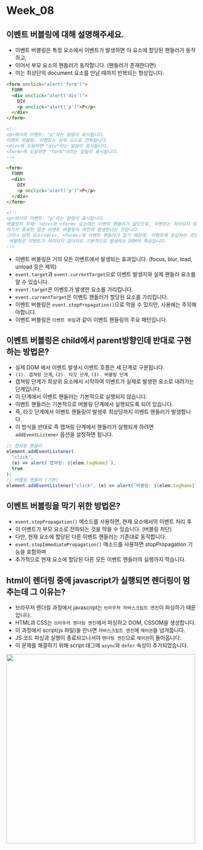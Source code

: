# Week_08

## 이벤트 버블링에 대해 설명해주세요.

- 이벤트 버블링은 특정 요소에서 이벤트가 발생하면 이 요소에 할당된 핸들러가 동작하고,
- 이어서 부모 요소의 핸들러가 동작합니다. (핸들러가 존재한다면)
- 이는 최상단의 document 요소를 만날 때까지 반복되는 형상입니다.

```html
<form onclick="alert('form')">
  FORM
  <div onclick="alert('div')">
    DIV
    <p onclick="alert('p')">P</p>
  </div>
</form>

<!-- 
<p>에서의 이벤트: "p"라는 알림이 표시됩니다.
이벤트 버블링: 이벤트는 상위 요소로 전파됩니다.
<div>에 도달하면 "div"라는 알림이 표시됩니다.
<form>에 도달하면 "form"이라는 알림이 표시됩니다. 
-->
```

```html
<form>
  FORM
  <div>
    DIV
    <p onclick="alert('p')">P</p>
  </div>
</form>

<!-- 
<p>에서의 이벤트: "p"라는 알림이 표시됩니다.
버블링의 부재: <div>와 <form> 요소에는 이벤트 핸들러가 없으므로, 이벤트는 처리되지 않고 무시됩니다.
여기서 중요한 점은 이벤트 버블링이 여전히 발생한다는 것입니다. 
그러나 상위 요소(<div>, <form>)에 이벤트 핸들러가 없기 때문에, 이벤트에 응답하는 것은 없습니다.
 버블링은 이벤트가 처리되지 않더라도 기본적으로 발생하는 DOM의 특성입니다.
-->
```

- 이벤트 버블링은 거의 모든 이벤트에서 발생되는 효과입니다. (focus, blur, load, unload 등은 제외)
- `event.target`과 `event.currentTarget`으로 이벤트 발생지와 실제 핸들러 요소를 알 수 있습니다.
- `event.target`은 이벤트가 발생한 요소를 가리킵니다.
- `event.currentTarget`은 이벤트 핸들러가 할당된 요소를 가리킵니다.
- 이벤트 버블링은 `event.stopPropagation()`으로 막을 수 있지만, 사용에는 주의해야합니다.
- 이벤트 버블링은 `이벤트 위임`과 같이 이벤트 핸들링의 주요 패턴입니다.

## 이벤트 버블링은 child에서 parent방향인데 반대로 구현하는 방법은?

- 실제 DOM 에서 이벤트 발생시 이벤트 흐름은 세 단계로 구분됩니다.
- `(1). 갭쳐링 단계`, `(2). 타깃 단계`, `(3). 버블링 단계`
- 캡쳐링 단계가 최상위 요소에서 시작하여 이벤트가 실제로 발생한 요소로 내려가는 단계입니다.
- 이 단계에서 이벤트 핸들러는 기본적으로 실행되지 않습니다.
- 이벤트 핸들러는 기본적으로 버블링 단계에서 실행되도록 되어 있습니다.
- 즉, 타깃 단계에서 이벤트 핸들링이 발생후 최상당까지 이벤트 핸들러가 발생합니다.
- 이 방식을 반대로 즉 캡쳐링 단계에서 핸들러가 실행되게 하려면 `addEventListener` 옵션을 설정하면 됩니다.

```js
// 캡쳐링 핸들러
element.addEventListener(
  "click",
  (e) => alert(`캡쳐링: ${elem.tagName}`),
  true
);
// 버블링 핸들러 (기본)
element.addEventListener("click", (e) => alert(`버블링: ${elem.tagName}`));
```

## 이벤트 버블링을 막기 위한 방법은?

- `event.stopPropagation()` 메소드를 사용하면, 현재 요소에서의 이벤트 처리 후
- 이 이벤트가 부모 요소로 전파되는 것을 막을 수 있습니다. (버블링 차단)
- 다만, 현재 요소에 할당된 다른 이벤트 핸들러는 기존대로 동작합니다.
- `event.stopImmediatePropagation()` 메소드를 사용하면 stopPropagation 기능을 포함하며
- 추가적으로 현재 요소에 할당된 다른 모든 이벤트 핸들러의 실행까지 막습니다.

## html이 렌더링 중에 javascript가 실행되면 렌더링이 멈추는데 그 이유는?

- 브라우저 렌더링 과정에서 javascript는 `브라우저 자바스크립트 엔진`이 파싱하기 때문입니다.
- HTML과 CSS는 `브라우러 렌더링 엔진`에서 파싱하고 DOM, CSSOM을 생성합니다.
- 이 과정에서 script(js 파일)을 만나면 `자바스크립트 엔진`에 `제어권`을 넘겨줍니다.
- JS 코드 파싱과 실행이 종료되고나서야 `렌더링 엔진`으로 `제어권`이 돌아옵니다.
- 이 문제를 해결하기 위해 script 태그에 `async`와 `defer` 속성이 추가되었습니다.

<img src="https://velog.velcdn.com/images/sarang_daddy/post/efef4ed4-214d-48a5-a0ef-c7a0908f3bbb/image.png" width="500px">
